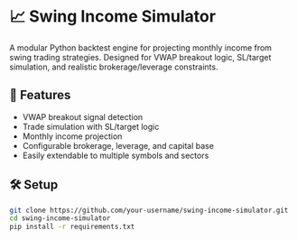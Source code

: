 # 📈 Swing Income Simulator

A modular Python backtest engine for projecting monthly income from swing trading strategies. Designed for VWAP breakout logic, SL/target simulation, and realistic brokerage/leverage constraints.

## 🔧 Features
- VWAP breakout signal detection
- Trade simulation with SL/target logic
- Monthly income projection
- Configurable brokerage, leverage, and capital base
- Easily extendable to multiple symbols and sectors

## 🛠️ Setup

```bash
git clone https://github.com/your-username/swing-income-simulator.git
cd swing-income-simulator
pip install -r requirements.txt